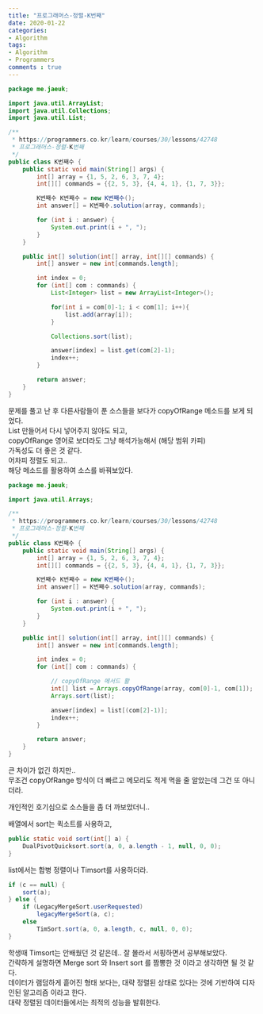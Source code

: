 ```yaml
---
title: "프로그래머스-정렬-K번째"
date: 2020-01-22
categories: 
- Algorithm
tags:
- Algorithm 
- Programmers
comments : true
---
```


~~~java
package me.jaeuk;

import java.util.ArrayList;
import java.util.Collections;
import java.util.List;

/**
 * https://programmers.co.kr/learn/courses/30/lessons/42748
 * 프로그래머스-정렬-K번째
 */
public class K번째수 {
    public static void main(String[] args) {
        int[] array = {1, 5, 2, 6, 3, 7, 4};
        int[][] commands = {{2, 5, 3}, {4, 4, 1}, {1, 7, 3}};

        K번째수 K번째수 = new K번째수();
        int answer[] = K번째수.solution(array, commands);

        for (int i : answer) {
            System.out.print(i + ", ");
        }
    }

    public int[] solution(int[] array, int[][] commands) {
        int[] answer = new int[commands.length];

        int index = 0;
        for (int[] com : commands) {
            List<Integer> list = new ArrayList<Integer>();

            for(int i = com[0]-1; i < com[1]; i++){
                list.add(array[i]);
            }

            Collections.sort(list);

            answer[index] = list.get(com[2]-1);
            index++;
        }

        return answer;
    }
}
~~~

문제를 풀고 난 후 다른사람들이 푼 소스들을 보다가 copyOfRange 메소드를 보게 되었다.     
List 만들어서 다시 넣어주지 않아도 되고,      
copyOfRange 영어로 보더라도 그냥 해석가능해서 (해당 범위 카피)     
가독성도 더 좋은 것 같다.     
어차피 정렬도 되고..        
해당 메소드를 활용하여 소스를 바꿔보았다.

~~~java
package me.jaeuk;

import java.util.Arrays;

/**
 * https://programmers.co.kr/learn/courses/30/lessons/42748
 * 프로그래머스-정렬-K번째
 */
public class K번째수 {
    public static void main(String[] args) {
        int[] array = {1, 5, 2, 6, 3, 7, 4};
        int[][] commands = {{2, 5, 3}, {4, 4, 1}, {1, 7, 3}};

        K번째수 K번째수 = new K번째수();
        int answer[] = K번째수.solution(array, commands);

        for (int i : answer) {
            System.out.print(i + ", ");
        }
    }

    public int[] solution(int[] array, int[][] commands) {
        int[] answer = new int[commands.length];

        int index = 0;
        for (int[] com : commands) {

            // copyOfRange 메서드 활
            int[] list = Arrays.copyOfRange(array, com[0]-1, com[1]);
            Arrays.sort(list);

            answer[index] = list[(com[2]-1)];
            index++;
        }

        return answer;
    }
}
~~~


큰 차이가 없긴 하지만..        
무조건 copyOfRange 방식이 더 빠르고 메모리도 적게 먹을 줄 알았는데 그건 또 아니더라.

개인적인 호기심으로 소스들을 좀 더 까보았더니..      

배열에서 sort는 퀵소트를 사용하고,      
~~~java
public static void sort(int[] a) {
    DualPivotQuicksort.sort(a, 0, a.length - 1, null, 0, 0);
}
~~~


list에서는 합병 정렬이나 Timsort를 사용하더라.   
~~~java
if (c == null) {
    sort(a);
} else {
    if (LegacyMergeSort.userRequested)
        legacyMergeSort(a, c);
    else
        TimSort.sort(a, 0, a.length, c, null, 0, 0);
}
~~~

학생때 Timsort는 안배웠던 것 같은데.. 잘 몰라서 서핑하면서 공부해보았다.           
간략하게 설명하면 Merge sort 와 Insert sort 를 짬뽕한 것 이라고 생각하면 될 것 같다.               
데이터가 램덤하게 흩어진 형태 보다는, 대략 정렬된 상태로 있다는 것에 기반하여 디자인된 알고리즘 이라고 한다.          
대략 정렬된 데이터들에서는 최적의 성능을 발휘한다.                 


